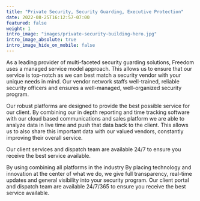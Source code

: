 ```yaml
---
title: "Private Security, Security Guarding, Executive Protection"
date: 2022-08-25T16:12:57-07:00
featured: false
weight: 1
intro_image: "images/private-security-building-hero.jpg"
intro_image_absolute: true
intro_image_hide_on_mobile: false
---
```


As a leading provider of multi-faceted  security guarding solutions, Freedom uses a managed service model approach. This allows us to ensure that our service is top-notch as we can best match a security vendor with your unique needs in mind. Our vendor network staffs well-trained, reliable security officers and ensures a well-managed, well-organized security program.

Our robust platforms are designed to provide the best possible service for our client. By combining our in depth reporting and time tracking  software with our cloud based communications and sales platform we are able to analyze data in live time and push that data back to the client.  This allows us to also share this important data with our valued vendors, constantly improving their overall service.

Our client services and dispatch team are available 24/7 to ensure you receive the best service available.

By using combining all platforms in the industry By placing technology and innovation at the center of what we do, we give full transparency, real-time updates and general visibility into your security program. Our client portal and dispatch team are available 24/7/365 to ensure you receive the best service available.